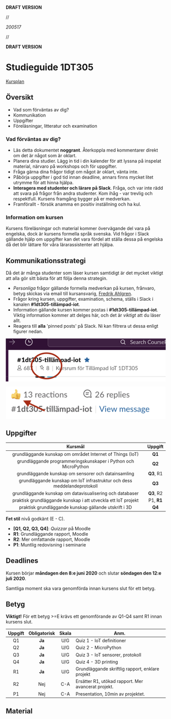 **DRAFT VERSION**

//

*200517*

//

**DRAFT VERSION**



# Studieguide 1DT305

[Kursplan](https://kursplan.lnu.se/kursplaner/kursplan-1DT305-1.pdf)


## Översikt

- Vad som förväntas av dig?
- Kommunikation
- Uppgifter
- Föreläsningar, litteratur och examination


### Vad förväntas av dig?

- Läs detta dokumentet **noggrant**. Återkoppla med kommentarer direkt om det är något som är oklart.
- Planera dina studier. Lägg in tid i din kalender för att lyssna på inspelat material, närvaro på workshops och för uppgifter.
- Fråga gärna dina frågor tidigt om något är oklart, vänta inte.
- Påbörja uppgifter i god tid innan deadline, annars finns mycket litet utrymme för att hinna hjälpa.
- **Interagera med studenter och lärare på Slack**. Fråga, och var inte rädd att svara på frågor från andra studenter. Kom ihåg - var trevlig och respektfull. Kursens framgång bygger på er medverkan.
- Framförallt - försök anamma en positiv inställning och ha kul.

### Information om kursen

Kursens föreläsningar och material kommer övervägande del vara på engelska, dock är kursens formella språk svenska. Vid frågor i Slack gällande hjälp om uppgifter kan det vara fördel att ställa dessa på engelska då det blir lättare för våra lärarassistenter att hjälpa.

## Kommunikationsstrategi

Då det är många studenter som läser kursen samtidigt är det mycket viktigt att alla gör sitt bästa för att följa denna strategin.

- *Personliga* frågor gällande formella medverkan på kursen, frånvaro, betyg skickas via email till kursansvarig, [Fredrik Ahlgren](mailto:fredrik.ahlgren@lnu.se).
- Frågor kring kursen, uppgifter, examination, schema, ställs i Slack i kanalen **#1dt305-tillämpad-iot**.
- Information gällande kursen kommer postas i **#1dt305-tillämpad-iot**. Viktig information kommer att delges här, och det är _viktigt_ att du läser allt.
- Reagera till **alla** 'pinned posts' på Slack. Ni kan filtrera ut dessa enligt figurer nedan.

![pinned-posts](pinned-posts.png)

![reactions](reactions.png)

## Uppgifter



| Kursmål			| Uppgift |
| :---: | :---: |
| grundläggande kunskap om området Internet of Things (IoT) | **Q1**
| grundläggande programmeringskunskaper i Python och MicroPython | **Q2**
| grundläggande kunskap om sensorer och datainsamling | **Q3**, R1
|  grundläggande kunskap om IoT­ infrastruktur och dess meddelandeprotokoll | **Q3**
| grundläggande kunskap om datavisualisering och databaser | **Q3**, R2
| praktisk grundläggande kunskap i att utveckla ett IoT­ projekt | P1, **R1**
| praktisk grundläggande kunskap gällande utskrift i 3D | **Q4**

**Fet stil** nivå godkänt (E - C).

<!---
**Q** = Quiz, **R** = Project report, **P** = Presentation.
--->

* **[Q1, Q2, Q3, Q4]**: *Quizzar* på Moodle
* **R1**: Grundläggande rapport, Moodle
* **R2**: Mer omfattande rapport, Moodle
* **P1**: Muntlig redovisning i seminarie


## Deadlines

Kursen börjar **måndagen den 8:e juni 2020** och slutar **söndagen den 12:e juli 2020**.

Samtliga moment ska vara genomförda innan kursens slut för ett betyg.


## Betyg



**Viktigt!** För ett betyg >=E krävs ett genomförande av Q1-Q4 samt R1 innan kursens slut.


| Uppgift | Obligatorisk | Skala | Anm. |
| :---:	| :---: | :---: | --- |
| Q1 | **Ja**	| U/G | 	Quiz 1 - IoT definitioner
| Q2 | **Ja**	| U/G |	Quiz 2 - MicroPython
| Q3 | **Ja**	| U/G |	Quiz 3 - IoT sensorer, protokoll
| Q4 | **Ja**	| U/G |	Quiz 4 - 3D printing
| R1 | **Ja** | U/G | Grundläggande skriftlig rapport, enklare projekt
| R2 | Nej | C-A | Ersätter R1, utökad rapport. Mer avancerat projekt.
| P1 | Nej | C-A | Presentation, 10min av projektet.


## Material





